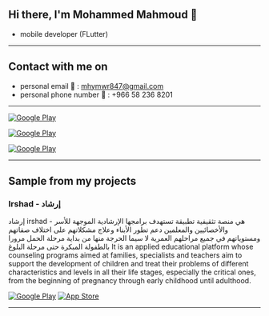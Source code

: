 <h2> Hi there, I'm Mohammed Mahmoud 👋 </h2>

- mobile developer (FLutter)

<hr>

<h2> Contact with me on </h2>

- personal email 📨 : mhymwr847@gmail.com
- personal phone number 📱 : +966 58 236 8201
 
<hr>

<p> <a href="https://twitter.com/dVv0h9EgfoEOK62" target="_blank"><img alt="Google Play" src="https://img.shields.io/badge/Twitter-4267B2.svg?style=for-the-badge&logo=twitter&logoColor=black" /></a>

<p> <a href="https://www.facebook.com/profile.php?id=100056578988785" target="_blank"><img alt="Google Play" src="https://img.shields.io/badge/Facebook-4267B2.svg?style=for-the-badge&logo=facebook&logoColor=white" /></a>
  
  <p> <a href="https://www.linkedin.com/in/mohammed-mahmoud-a91b69220/" target="_blank"><img alt="Google Play" src="https://img.shields.io/badge/Linkedin-4267B2.svg?style=for-the-badge&logo=linkedin&logoColor=white" /></a>
 
<hr>

<h2> Sample from my projects </h2>

### Irshad - إرشاد

إرشاد irshad - 
هي منصة تثقيفية تطبيقة تستهدف برامجها الإرشادية الموجهة للأسر والأخصائيين والمعلمين دعم تطور الأبناء وعلاج مشكلاتهم على اختلاف صفاتهم ومستوياتهم في جميع مراحلهم العمرية لا سيما الحرجة منها من بداية مرحلة الحمل مرورا بالطفولة المبكرة حتى مرحلة البلوغ
It is an applied educational platform whose counseling programs aimed at families, specialists and teachers aim to support the development of children and treat their problems of different characteristics and levels in all their life stages, especially the critical ones, from the beginning of pregnancy through early childhood until adulthood.

<p><a href="https://play.google.com/store/apps/details?id=wed.notunot.irhad&hl=ar&gl=US" target="_blank"><img alt="Google Play" src="https://img.shields.io/badge/Get%20it%20on%20google%20play-blue.svg?style=for-the-badge&logo=google-play" /></a> <a href="https://apps.apple.com/sa/app/%D8%A5%D8%B1%D8%B4%D8%A7%D8%AF/id6449191134" target="_blank"><img alt="App Store" src="https://img.shields.io/badge/Get%20it%20on%20app%20store-black.svg?style=for-the-badge&logo=app-store&logoColor=white" /></a><p>

<hr>

<!--
**mohammed-haimour/mohammed-haimour** is a ✨ _special_ ✨ repository because its `README.md` (this file) appears on your GitHub profile.

Here are some ideas to get you started:

- 🔭 I’m currently working on ...
- 🌱 I’m currently learning ...
- 👯 I’m looking to collaborate on ...
- 🤔 I’m looking for help with ...
- 💬 Ask me about ...
- 📫 How to reach me: ...
- 😄 Pronouns: ...
- ⚡ Fun fact: ...
-->
